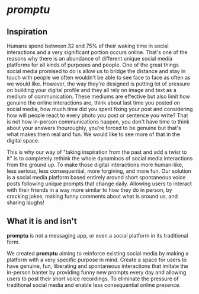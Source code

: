 # *promptu*
## Inspiration
Humans spend between 32 and 75% of their waking time in social interactions and a very significant portion occurs online. That's one of the reasons why there is an abundance of different unique social media platforms for all kinds of purposes and people. One of the great things social media promised to do is allow us to bridge the distance and stay in touch with people we often wouldn't be able to see face to face as often as we would like. However, the way they're designed is putting lot of pressure on building your digital profile and they all rely on image and text as a medium of communication. These mediums are effective but also limit how genuine the online interactions are, think about last time you posted on social media, how much time did you spent fixing your post and considering how will people react to every photo you post or sentence you write? That is not how in-person communications happen, you don't have time to think about your answers thouroughly, you're forced to be genuine but that's what makes them real and fun. We would like to see more of that in the digital space. 

This is why our way of "taking inspiration from the past and add a twist to it" is to completely rethink the whole dynamincs of social media interactions from the ground up. To make those digital interactions more human-like, less serious, less consequential, more forgiving, and more fun. Our solution is a social media platform based entirely around short spontaneous voice posts following unique prompts that change daily. Allowing users to interact with their friends in a way more similar to how they do in person, by cracking jokes, making funny comments about what is around us, and sharing laughs! 

## What it is and isn't

**promptu** is not a messaging app, or even a social platform in its traditional form. 

We created **promptu** aiming to reinforce existing social media by making a platform with a very specific purpose in mind. Create a space for users to have genuine, fun, liberating and spontaneous interactions that imitate the in-person banter by providing funny new prompts every day and allowing users to post their short voice recordings. To eliminate the pressure of traditional social media and enable less consequential online presence.
